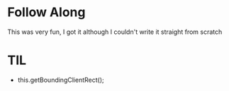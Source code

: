 # Follow Along
This was very fun, I got it although I couldn't write it straight from scratch

# TIL
* this.getBoundingClientRect();
